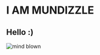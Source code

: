 

# I AM MUNDIZZLE

## Hello :)

![mind blown](https://i.giphy.com/media/xT0xeJpnrWC4XWblEk/giphy.gif)
